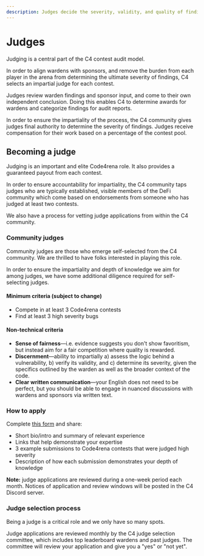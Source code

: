 ```yaml
---
description: Judges decide the severity, validity, and quality of findings and rate the performance of wardens.
---
```


# Judges

Judging is a central part of the C4 contest audit model.

In order to align wardens with sponsors, and remove the burden from each player in the arena from determining the ultimate severity of findings, C4 selects an impartial judge for each contest.

Judges review warden findings and sponsor input, and come to their own independent conclusion. Doing this enables C4 to determine awards for wardens and categorize findings for audit reports.

In order to ensure the impartiality of the process, the C4 community gives judges final authority to determine the severity of findings. Judges receive compensation for their work based on a percentage of the contest pool.

## Becoming a judge

Judging is an important and elite Code4rena role. It also provides a guaranteed payout from each contest.

In order to ensure accountability for impartiality, the C4 community taps judges who are typically established, visible members of the DeFi community which come based on endorsements from someone who has judged at least two contests.

We also have a process for vetting judge applications from within the C4 community.

### Community judges&#x20;

Community judges are those who emerge self-selected from the C4 community. We are thrilled to have folks interested in playing this role.

In order to ensure the impartiality and depth of knowledge we aim for among judges, we have some additional diligence required for self-selecting judges.

#### Minimum criteria (subject to change)

* Compete in at least 3 Code4rena contests
* Find at least 3 high severity bugs

#### Non-technical criteria

* **Sense of fairness**—i.e. evidence suggests you don't show favoritism, but instead aim for a fair competition where quality is rewarded.
* **Discernment**—ability to impartially a) assess the logic behind a vulnerability, b) verify its validity, and c) determine its severity, given the specifics outlined by the warden as well as the broader context of the code.
* **Clear written communication**—your English does not need to be perfect, but you should be able to engage in nuanced discussions with wardens and sponsors via written text.

### How to apply

Complete [this form](https://code4rena.com/judge-application/) and share:

* Short bio/intro and summary of relevant experience
* Links that help demonstrate your expertise
* 3 example submissions to Code4rena contests that were judged high severity
* Description of how each submission demonstrates your depth of knowledge

**Note:** judge applications are reviewed during a one-week period each month. Notices of application and review windows will be posted in the C4 Discord server.&#x20;

### Judge selection process

Being a judge is a critical role and we only have so many spots.&#x20;

Judge applications are reviewed monthly by the C4 judge selection committee, which includes top leaderboard wardens and past judges. The committee will review your application and give you a "yes" or "not yet".